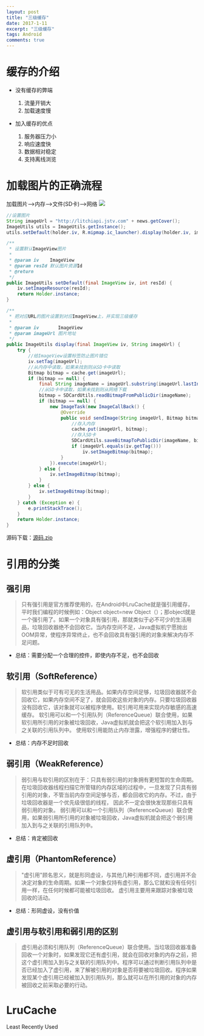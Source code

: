 ```yaml
---
layout: post
title: "三级缓存"
date: 2017-1-11
excerpt: "三级缓存"
tags: Android
comments: true
---
```


# 缓存的介绍
- 没有缓存的弊端
	1. 流量开销大
	2. 加载速度慢

- 加入缓存的优点
	1. 服务器压力小
	2. 响应速度快
	3. 数据相对稳定
	4. 支持离线浏览

# 加载图片的正确流程
加载图片-->内存-->文件(SD卡)-->网络
![](http://i1.piimg.com/567571/e9657211eb71b46f.png)

```java
//设置图片
String imageUrl = "http://litchiapi.jstv.com" + news.getCover();
ImageUtils utils = ImageUtils.getInstance();
utils.setDefault(holder.iv, R.mipmap.ic_launcher).display(holder.iv, imageUrl);
```

```java
/**
 * 设置默认ImageView图片
 *
 * @param iv    ImageView
 * @param resId 默认图片资源Id
 * @return
 */
public ImageUtils setDefault(final ImageView iv, int resId) {
    iv.setImageResource(resId);
    return Holder.instance;
}
```

```java
/**
 * 把对应URL的图片设置到对应ImageView上，并实现三级缓存
 *
 * @param iv       ImageView
 * @param imageUrl 图片地址
 */
public ImageUtils display(final ImageView iv, String imageUrl) {
    try {
        //给ImageView设置标签防止图片错位
        iv.setTag(imageUrl);
        //从内存中读取，如果未找到则从SD卡中读取
        Bitmap bitmap = cache.get(imageUrl);
        if (bitmap == null) {
            final String imageName = imageUrl.substring(imageUrl.lastIndexOf("/") + 1);
            //从SD卡中读取，如果未找到则从网络下载
            bitmap = SDCardUtils.readBitmapFromPublicDir(imageName);
            if (bitmap == null) {
                new ImageTask(new ImageCallBack() {
                    @Override
                    public void sendImage(String imageUrl, Bitmap bitmap) {
                        //存入内存
                        cache.put(imageUrl, bitmap);
                        //存入SD卡
                        SDCardUtils.saveBitmapToPublicDir(imageName, bitmap);
                        if (imageUrl.equals(iv.getTag()))
                            iv.setImageBitmap(bitmap);
                    }
                }).execute(imageUrl);
            } else {
                iv.setImageBitmap(bitmap);
            }
        } else {
            iv.setImageBitmap(bitmap);
        }
    } catch (Exception e) {
        e.printStackTrace();
    }
    return Holder.instance;
}
```

源码下载：[源码.zip](http://www.filehosting.org/file/details/632793/%E6%BA%90%E7%A0%81.zip)

# 引用的分类
## 强引用
>只有强引用是官方推荐使用的，在Android中LruCache就是强引用缓存，平时我们编程的时候例如：Object object=new Object（）；那object就是一个强引用了。如果一个对象具有强引用，那就类似于必不可少的生活用品，垃圾回收器绝不会回收它。当内存空间不足，Java虚拟机宁愿抛出OOM异常，使程序异常终止，也不会回收具有强引用的对象来解决内存不足问题。

- 总结：需要分配一个合理的控件，即使内存不足，也不会回收
## 软引用（SoftReference）>软引用类似于可有可无的生活用品。如果内存空间足够，垃圾回收器就不会回收它，如果内存空间不足了，就会回收这些对象的内存。只要垃圾回收器没有回收它，该对象就可以被程序使用。软引用可用来实现内存敏感的高速缓存。 软引用可以和一个引用队列（ReferenceQueue）联合使用，如果软引用所引用的对象被垃圾回收，Java虚拟机就会把这个软引用加入到与之关联的引用队列中。使用软引用能防止内存泄露，增强程序的健壮性。

- 总结：内存不足时回收## 弱引用（WeakReference）>弱引用与软引用的区别在于：只具有弱引用的对象拥有更短暂的生命周期。在垃圾回收器线程扫描它所管辖的内存区域的过程中，一旦发现了只具有弱引用的对象，不管当前内存空间足够与否，都会回收它的内存。不过，由于垃圾回收器是一个优先级很低的线程， 因此不一定会很快发现那些只具有弱引用的对象。  弱引用可以和一个引用队列（ReferenceQueue）联合使用，如果弱引用所引用的对象被垃圾回收，Java虚拟机就会把这个弱引用加入到与之关联的引用队列中。 

- 总结：肯定被回收 ## 虚引用（PhantomReference）>"虚引用"顾名思义，就是形同虚设，与其他几种引用都不同，虚引用并不会决定对象的生命周期。如果一个对象仅持有虚引用，那么它就和没有任何引用一样，在任何时候都可能被垃圾回收。 虚引用主要用来跟踪对象被垃圾回收的活动。

- 总结：形同虚设，没有价值

## 虚引用与软引用和弱引用的区别>虚引用必须和引用队列（ReferenceQueue）联合使用。当垃圾回收器准备回收一个对象时，如果发现它还有虚引用，就会在回收对象的内存之前，把这个虚引用加入到与之关联的引用队列中。程序可以通过判断引用队列中是否已经加入了虚引用，来了解被引用的对象是否将要被垃圾回收。程序如果发现某个虚引用已经被加入到引用队列，那么就可以在所引用的对象的内存被回收之前采取必要的行动。 # LruCache
Least Recently Used